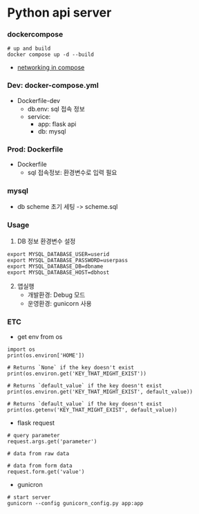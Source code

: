 # Python api server
### dockercompose
```
# up and build
docker compose up -d --build
```
- [networking in compose](https://docs.docker.com/compose/networking/)

### Dev: docker-compose.yml
- Dockerfile-dev
    - db.env: sql 접속 정보
    - service:
        - app: flask api
        - db: mysql

### Prod: Dockerfile
- Dockerfile
    - sql 접속정보: 환경변수로 입력 필요

### mysql
- db scheme 초기 세팅 -> scheme.sql

### Usage
1. DB 정보 환경변수 설정
```
export MYSQL_DATABASE_USER=userid
export MYSQL_DATABASE_PASSWORD=userpass
export MYSQL_DATABASE_DB=dbname
export MYSQL_DATABASE_HOST=dbhost
```
2. 앱실행
    - 개발환경: Debug 모드
    - 운영환경: gunicorn 사용

### ETC
- get env from os
```
import os
print(os.environ['HOME'])

# Returns `None` if the key doesn't exist
print(os.environ.get('KEY_THAT_MIGHT_EXIST'))

# Returns `default_value` if the key doesn't exist
print(os.environ.get('KEY_THAT_MIGHT_EXIST', default_value))

# Returns `default_value` if the key doesn't exist
print(os.getenv('KEY_THAT_MIGHT_EXIST', default_value))
```

- flask request
```
# query parameter
request.args.get('parameter')

# data from raw data

# data from form data
request.form.get('value')
```

- gunicron
```
# start server
gunicorn --config gunicorn_config.py app:app
```